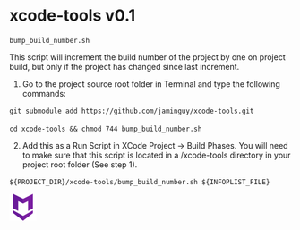 xcode-tools v0.1
================

    bump_build_number.sh

This script will increment the build number of the project by one on project build, but only if the project has changed since last increment.

1. Go to the project source root folder in Terminal and type the following commands:

```
git submodule add https://github.com/jaminguy/xcode-tools.git

cd xcode-tools && chmod 744 bump_build_number.sh
```

2. Add this as a Run Script in XCode Project -> Build Phases. You will need to make sure that this script is located in a /xcode-tools directory in your project root folder (See step 1).

```
${PROJECT_DIR}/xcode-tools/bump_build_number.sh ${INFOPLIST_FILE}
```

![alt text](https://github.com/adam-p/markdown-here/raw/master/src/common/images/icon48.png "Increment Build Number")
